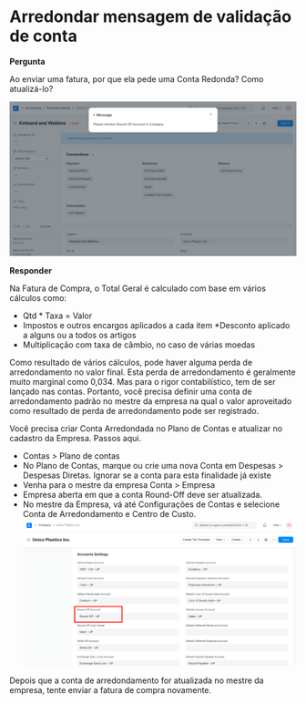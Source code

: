 # Arredondar mensagem de validação de conta


**Pergunta**


Ao enviar uma fatura, por que ela pede uma Conta Redonda? Como atualizá-lo?


![Arredondar conta na fatura de compra](/files/round-off-message-in-purchase-invoice.png)


**Responder**


Na Fatura de Compra, o Total Geral é calculado com base em vários cálculos como:


* Qtd \* Taxa = Valor
* Impostos e outros encargos aplicados a cada item
*Desconto aplicado a alguns ou a todos os artigos
* Multiplicação com taxa de câmbio, no caso de várias moedas


Como resultado de vários cálculos, pode haver alguma perda de arredondamento no valor final. Esta perda de arredondamento é geralmente muito marginal como 0,034. Mas para o rigor contabilístico, tem de ser lançado nas contas. Portanto, você precisa definir uma conta de arredondamento padrão no mestre da empresa na qual o valor aproveitado como resultado de perda de arredondamento pode ser registrado.


Você precisa criar Conta Arredondada no Plano de Contas e atualizar no cadastro da Empresa. Passos aqui.


* Contas > Plano de contas
* No Plano de Contas, marque ou crie uma nova Conta em Despesas > Despesas Diretas. Ignorar se a conta para esta finalidade já existe
* Venha para o mestre da empresa
Conta > Empresa
* Empresa aberta em que a conta Round-Off deve ser atualizada.
* No mestre da Empresa, vá até Configurações de Contas e selecione Conta de Arredondamento e Centro de Custo.
![Arredondar conta na empresa](/files/round-off-account-in-company.png)


Depois que a conta de arredondamento for atualizada no mestre da empresa, tente enviar a fatura de compra novamente.